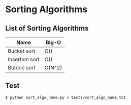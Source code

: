 # Sorting Algorithms

## List of Sorting Algorithms

|Name|Big-O|
|----------------|-----|
|Bucket sort|O()|
|Insertion sort|O()|
|Bubble sort|O(N^2)|


## Test
```
$ python sort_algo_name.py < tests/sort_algo_name.txt
```
